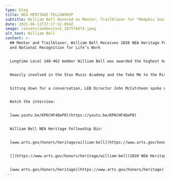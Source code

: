 ```yaml
---
type: blog
title: NEA HERITAGE FELLOWSHIP
subtitle: William Bell Honored as Mentor, Trailblazer for "Memphis Soul"
date: 2021-06-11T17:17:12.054Z
image: /assets/adobestock_167578474.jpeg
alt_text: William Bell
content: >-
  ## Mentor and Trailblazer, William Bell Receives 2020 NEA Heritage Fellowship
  and National Recognition for Life’s Work


  Longtime Local 148-462 member William Bell was awarded the highest honor our government can bestow upon an artist as the recipient of a 2020 National Endowment for the Arts Heritage Fellowship. As an early artist with Stax Records in Memphis, Tennessee, Bell was a game-changing contributor to what is now known as the “Memphis Sound”. Moving to Atlanta in the late ‘70s and a member of the Local since the mid-’80s, Bell continued to top the charts and hone his craft.


  Heavily involved in the Stax Music Academy and the Take Me to the River Foundation, Bell has dedicated his spot in the limelight to passing on the legacy of Southern soul music to the next generation of young, aspirational artists.


  Sitting down for a conversation, LEB Director John McCutcheon spoke with Bell about this honor and the importance of passing on the art of storytelling through his music.


  Watch the interview:


  [www.youtu.be/KP6CHF4QeP0](https://youtu.be/KP6CHF4QeP0)


  William Bell NEA Heritage Fellowship Bio:


  [www.arts.gov/honors/heritage/william-bell](https://www.arts.gov/honors/heritage/william-bell)


  [](https://www.arts.gov/honors/heritage/william-bell)2020 NEA Heritage Fellowship Award Ceremony:


  [www.arts.gov/honors/heritage](https://www.arts.gov/honors/heritage)
---
```

